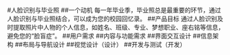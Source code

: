 #人脸识别与毕业照 
##一个动机
每一年毕业季，毕业照总是最重要的环节，通过人脸识别与毕业照结合，可以成为您的校园回忆录。
##产品目标
通过人脸识别及时提取照片中人物的个人信息，如姓名、班级、专业、梦想职业、座右铭等信息，避免您的“脸盲症”。
##用户需求
##内容与功能需求
##界面交互设计
##信息架构
##布局与导航设计
##视觉设计（设计）
##开发与测试（开发）
